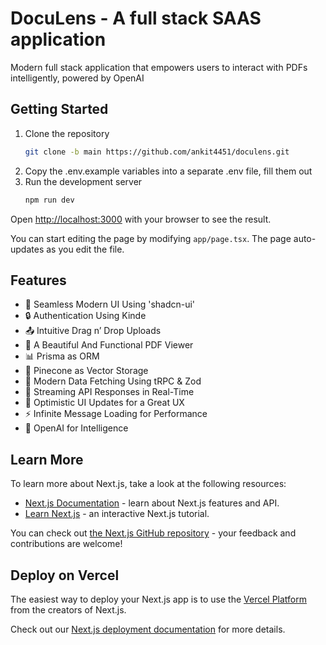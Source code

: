 # DocuLens - A full stack SAAS application

Modern full stack application that empowers users to interact with PDFs intelligently, powered by OpenAI

## Getting Started

1. Clone the repository
   ```bash
   git clone -b main https://github.com/ankit4451/doculens.git
   ```
2. Copy the .env.example variables into a separate .env file, fill them out
3. Run the development server
   ```bash
   npm run dev
   ```

Open [http://localhost:3000](http://localhost:3000) with your browser to see the result.

You can start editing the page by modifying `app/page.tsx`. The page auto-updates as you edit the file.

## Features

- 🎨 Seamless Modern UI Using 'shadcn-ui'
- 🔒 Authentication Using Kinde
- 📤 Intuitive Drag n’ Drop Uploads
- 📄 A Beautiful And Functional PDF Viewer
- 📊 Prisma as ORM
- 🌲 Pinecone as Vector Storage
- 🔧 Modern Data Fetching Using tRPC & Zod
- 🔄 Streaming API Responses in Real-Time
- 🚀 Optimistic UI Updates for a Great UX
- ⚡ Infinite Message Loading for Performance
- 🧠 OpenAI for Intelligence

## Learn More

To learn more about Next.js, take a look at the following resources:

- [Next.js Documentation](https://nextjs.org/docs) - learn about Next.js features and API.
- [Learn Next.js](https://nextjs.org/learn) - an interactive Next.js tutorial.

You can check out [the Next.js GitHub repository](https://github.com/vercel/next.js) - your feedback and contributions are welcome!

## Deploy on Vercel

The easiest way to deploy your Next.js app is to use the [Vercel Platform](https://vercel.com/new?utm_medium=default-template&filter=next.js&utm_source=create-next-app&utm_campaign=create-next-app-readme) from the creators of Next.js.

Check out our [Next.js deployment documentation](https://nextjs.org/docs/app/building-your-application/deploying) for more details.
